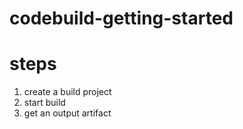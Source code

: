 # codebuild-getting-started  

# steps  
1. create a build project  
2. start build  
3. get an output artifact  
